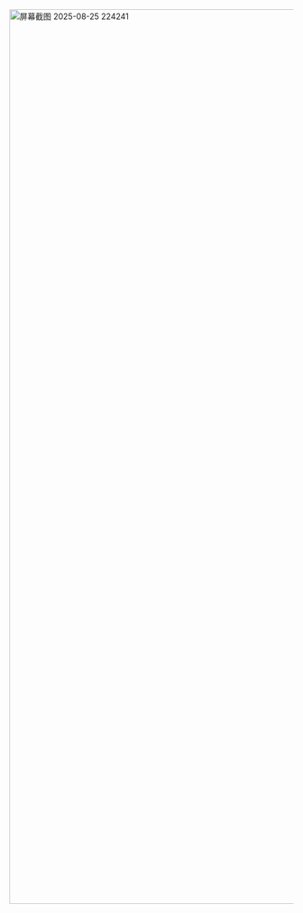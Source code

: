 <img width="2809" height="1585" alt="屏幕截图 2025-08-25 224241" src="https://github.com/user-attachments/assets/78c24805-fcd9-4cf8-9b36-55a589041b93" />
